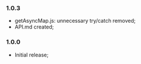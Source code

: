 ### 1.0.3
- getAsyncMap.js: unnecessary try/catch removed;
- API.md created;

### 1.0.0
- Initial release;
